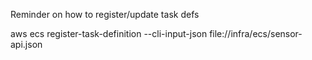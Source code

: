 Reminder on how to register/update task defs

aws ecs register-task-definition --cli-input-json file://infra/ecs/sensor-api.json

